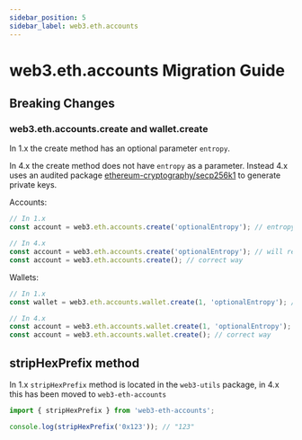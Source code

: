 ```yaml
---
sidebar_position: 5
sidebar_label: web3.eth.accounts
---
```


# web3.eth.accounts Migration Guide

## Breaking Changes

### web3.eth.accounts.create and wallet.create

In 1.x the create method has an optional parameter `entropy`.

In 4.x the create method does not have `entropy` as a parameter. Instead 4.x uses an audited package [ethereum-cryptography/secp256k1](https://github.com/ethereum/js-ethereum-cryptography#secp256k1-curve) to generate private keys.

Accounts:

```typescript
// In 1.x
const account = web3.eth.accounts.create('optionalEntropy'); // entropy is an optional parameter

// In 4.x
const account = web3.eth.accounts.create('optionalEntropy'); // will result in an error
const account = web3.eth.accounts.create(); // correct way
```

Wallets:

```typescript
// In 1.x
const wallet = web3.eth.accounts.wallet.create(1, 'optionalEntropy'); // entropy is an optional parameter

// In 4.x
const account = web3.eth.accounts.wallet.create(1, 'optionalEntropy'); // will result in an error
const account = web3.eth.accounts.wallet.create(); // correct way
```

## stripHexPrefix method

In 1.x `stripHexPrefix` method is located in the `web3-utils` package, in 4.x this has been moved to `web3-eth-accounts`

```typescript
import { stripHexPrefix } from 'web3-eth-accounts';

console.log(stripHexPrefix('0x123')); // "123"
```
